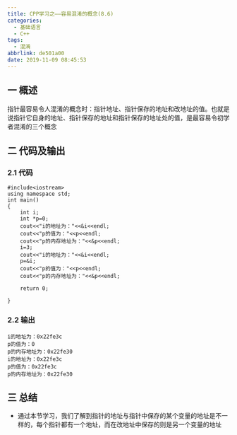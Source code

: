```yaml
---
title: CPP学习之——容易混淆的概念(8.6)
categories:
  - 基础语言
  - C++
tags:
  - 混淆
abbrlink: de501a00
date: 2019-11-09 08:45:53
---
```

## 一 概述

指针最容易令人混淆的概念时：指针地址、指针保存的地址和改地址的值。也就是说指针它自身的地址、指针保存的地址和指针保存的地址处的值，是最容易令初学者混淆的三个概念  

<!--more-->

## 二 代码及输出

### 2.1  代码

```
#include<iostream>
using namespace std;
int main()
{
	int i;
	int *p=0;
	cout<<"i的地址为："<<&i<<endl;
	cout<<"p的值为："<<p<<endl;
	cout<<"p的内存地址为："<<&p<<endl;
	i=3;
	cout<<"i的地址为："<<&i<<endl;
	p=&i;
	cout<<"p的值为："<<p<<endl;
	cout<<"p的内存地址为："<<&p<<endl;

	return 0;

}

```

### 2.2 输出

```
i的地址为：0x22fe3c
p的值为：0
p的内存地址为：0x22fe30
i的地址为：0x22fe3c
p的值为：0x22fe3c
p的内存地址为：0x22fe30
```

## 三 总结

* 通过本节学习，我们了解到指针的地址与指针中保存的某个变量的地址是不一样的，每个指针都有一个地址，而在改地址中保存的则是另一个变量的地址